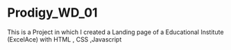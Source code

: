 # Prodigy_WD_01
This is a Project in which I created a Landing page of a Educational Institute (ExcelAce) with HTML , CSS ,Javascript
